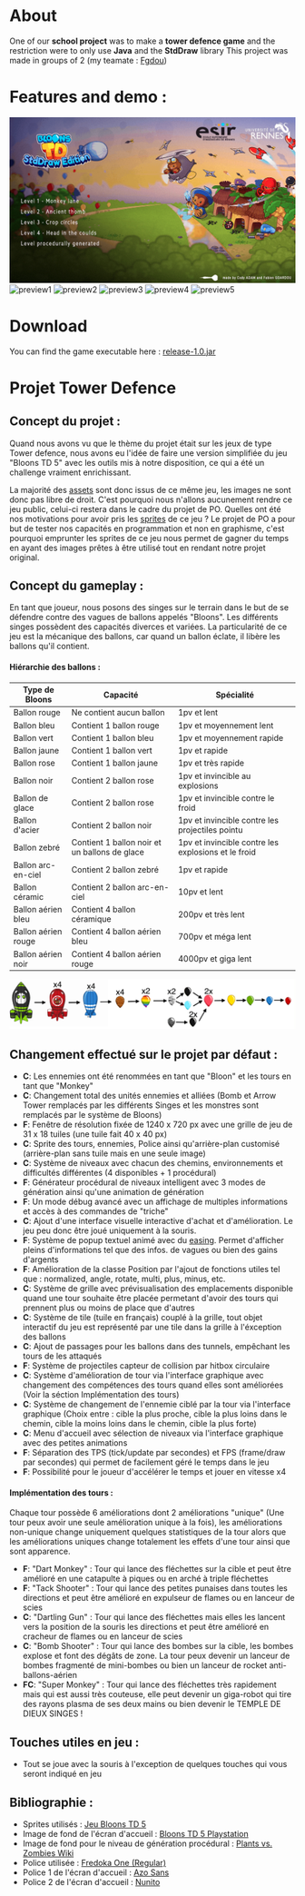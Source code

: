 
# About

One of our **school project** was to make a **tower defence game** and the restriction were to only use **Java** and the **StdDraw** library
This project was made in groups of 2 (my teamate : [Fgdou](https://github.com/Fgdou))

# Features and demo :

![preview0](https://github.com/CodyAdam/game__tower-defence/blob/main/preview0.gif?raw=true)
![preview1](https://github.com/CodyAdam/game__tower-defence/blob/main/preview1.gif?raw=true)
![preview2](https://github.com/CodyAdam/game__tower-defence/blob/main/preview2.gif?raw=true)
![preview3](https://github.com/CodyAdam/game__tower-defence/blob/main/preview3.gif?raw=true)
![preview4](https://github.com/CodyAdam/game__tower-defence/blob/main/preview4.gif?raw=true)
![preview5](https://github.com/CodyAdam/game__tower-defence/blob/main/preview5.gif?raw=true)

# Download 

You can find the game executable here : [release-1.0.jar](https://github.com/CodyAdam/game__tower-defence/releases/download/1.0/release-1.0.jar)

# Projet Tower Defence

## Concept du projet :

Quand nous avons vu que le thème du projet était sur les jeux de type Tower defence, nous avons eu l'idée de faire une version simplifiée du jeu "Bloons TD 5" avec les outils mis à notre disposition, ce qui a été un challenge vraiment enrichissant.

La majorité des [assets](https://en.wikipedia.org/wiki/Digital_asset) sont donc issus de ce même jeu, les images ne sont donc pas libre de droit. C'est pourquoi nous n'allons aucunement rendre ce jeu public, celui-ci restera dans le cadre du projet de PO. Quelles ont été nos motivations pour avoir pris les [sprites](<https://en.wikipedia.org/wiki/Sprite_(computer_graphics)>) de ce jeu ? Le projet de PO a pour but de tester nos capacités en programmation et non en graphisme, c'est pourquoi emprunter les sprites de ce jeu nous permet de gagner du temps en ayant des images prêtes à être utilisé tout en rendant notre projet original.

## Concept du gameplay :

En tant que joueur, nous posons des singes sur le terrain dans le but de se défendre contre des vagues de ballons appelés "Bloons". Les différents singes possèdent des capacités diverces et variées. La particularité de ce jeu est la mécanique des ballons, car quand un ballon éclate, il libère les ballons qu'il contient.

#### Hiérarchie des ballons :

| Type de Bloons      | Capacité                                      | Spécialité                                          |
| ------------------- | --------------------------------------------- | --------------------------------------------------- |
| Ballon rouge        | Ne contient aucun ballon                      | 1pv et lent                                         |
| Ballon bleu         | Contient 1 ballon rouge                       | 1pv et moyennement lent                             |
| Ballon vert         | Contient 1 ballon bleu                        | 1pv et moyennement rapide                           |
| Ballon jaune        | Contient 1 ballon vert                        | 1pv et rapide                                       |
| Ballon rose         | Contient 1 ballon jaune                       | 1pv et très rapide                                  |
| Ballon noir         | Contient 2 ballon rose                        | 1pv et invincible au explosions                     |
| Ballon de glace     | Contient 2 ballon rose                        | 1pv et invincible contre le froid                   |
| Ballon d'acier      | Contient 2 ballon noir                        | 1pv et invincible contre les projectiles pointu     |
| Ballon zebré        | Contient 1 ballon noir et un ballons de glace | 1pv et invincible contre les explosions et le froid |
| Ballon arc-en-ciel  | Contient 2 ballon zebré                       | 1pv et rapide                                       |
| Ballon céramic      | Contient 2 ballon arc-en-ciel                 | 10pv et lent                                        |
| Ballon aérien bleu  | Contient 4 ballon céramique                   | 200pv et très lent                                  |
| Ballon aérien rouge | Contient 4 ballon aérien bleu                 | 700pv et méga lent                                  |
| Ballon aérien noir  | Contient 4 ballon aérien rouge                | 4000pv et giga lent                                 |

![Voir image d'explication des Bloons "explication_ballon.png"](/explication_ballon.png)


## Changement effectué sur le projet par défaut :

-   **C**: Les ennemies ont été renommées en tant que "Bloon" et les tours en tant que "Monkey"
-   **C**: Changement total des unités ennemies et alliées (Bomb et Arrow Tower remplacés par les différents Singes et les monstres sont remplacés par le système de Bloons)
-   **F**: Fenêtre de résolution fixée de 1240 x 720 px avec une grille de jeu de 31 x 18 tuiles (une tuile fait 40 x 40 px)
-   **C**: Sprite des tours, ennemies, Police ainsi qu'arrière-plan customisé (arrière-plan sans tuile mais en une seule image)
-   **C**: Système de niveaux avec chacun des chemins, environnements et difficultés différentes (4 disponibles + 1 procédural)
-   **F**: Générateur procédural de niveaux intelligent avec 3 modes de génération ainsi qu'une animation de génération
-   **F**: Un mode débug avancé avec un affichage de multiples informations et accès à des commandes de "triche"
-   **C**: Ajout d'une interface visuelle interactive d'achat et d'amélioration. Le jeu peu donc être joué uniquement à la souris.
-   **F**: Système de popup textuel animé avec du [easing](https://easings.net/fr). Permet d'afficher pleins d'informations tel que des infos. de vagues ou bien des gains d'argents
-   **F**: Amélioration de la classe Position par l'ajout de fonctions utiles tel que : normalized, angle, rotate, multi, plus, minus, etc.
-   **C**: Système de grille avec prévisualisation des emplacements disponible quand une tour souhaite être placée permetant d'avoir des tours qui prennent plus ou moins de place que d'autres
-   **C**: Système de tile (tuile en français) couplé à la grille, tout objet interactif du jeu est représenté par une tile dans la grille à l'éxception des ballons
-   **C**: Ajout de passages pour les ballons dans des tunnels, empêchant les tours de les attaqués
-   **F**: Système de projectiles capteur de collision par hitbox circulaire
-   **C**: Système d'amélioration de tour via l'interface graphique avec changement des compétences des tours quand elles sont améliorées (Voir la séction Implémentation des tours)
-   **C**: Système de changement de l'ennemie ciblé par la tour via l'interface graphique (Choix entre : cible la plus proche, cible la plus loins dans le chemin, cible la moins loins dans le chemin, cible la plus forte)
-   **C**: Menu d'accueil avec sélection de niveaux via l'interface graphique avec des petites animations
-   **F**: Séparation des TPS (tick/update par secondes) et FPS (frame/draw par secondes) qui permet de facilement géré le temps dans le jeu
-   **F**: Possibilité pour le joueur d'accélérer le temps et jouer en vitesse x4

#### Implémentation des tours :

Chaque tour possède 6 améliorations dont 2 améliorations "unique" (Une tour peux avoir une seule amélioration unique à la fois), les améliorations non-unique change uniquement quelques statistiques de la tour alors que les améliorations uniques change totalement les effets d'une tour ainsi que sont apparence.

-   **F**: "Dart Monkey" : Tour qui lance des fléchettes sur la cible et peut être amélioré en une catapulte à piques ou en arché à triple fléchettes
-   **F**: "Tack Shooter" : Tour qui lance des petites punaises dans toutes les directions et peut être amélioré en expulseur de flames ou en lanceur de scies
-   **C**: "Dartling Gun" : Tour qui lance des fléchettes mais elles les lancent vers la position de la souris les directions et peut être amélioré en cracheur de flames ou en lanceur de scies
-   **C**: "Bomb Shooter" : Tour qui lance des bombes sur la cible, les bombes explose et font des dégâts de zone. La tour peux devenir un lanceur de bombes fragmenté de mini-bombes ou bien un lanceur de rocket anti-ballons-aérien
-   **FC**: "Super Monkey" : Tour qui lance des fléchettes très rapidement mais qui est aussi très couteuse, elle peut devenir un giga-robot qui tire des rayons plasma de ses deux mains ou bien devenir le TEMPLE DE DIEUX SINGES !

## Touches utiles en jeu :

-   Tout se joue avec la souris à l'exception de quelques touches qui vous seront indiqué en jeu

## Bibliographie :

-   Sprites utilisés : [Jeu Bloons TD 5](https://store.steampowered.com/app/306020Bloons_TD_5/)
-   Image de fond de l'écran d'accueil : [Bloons TD 5 Playstation](https://store.playstation.com/fr-fr/product/EP2575-CUSA08065_00-BTD5000000000001)
-   Image de fond pour le niveau de génération procédural : [Plants vs. Zombies Wiki](https://plantsvszombies.fandom.com/wiki/Day)
-   Police utilisée : [Fredoka One (Regular)](https://fonts.google.com/specimen/Fredoka+One)
-   Police 1 de l'écran d'accueil : [Azo Sans](https://fonts.adobe.com/fonts/azo-sans)
-   Police 2 de l'écran d'accueil : [Nunito](https://fonts.google.com/specimen/Nunito)
